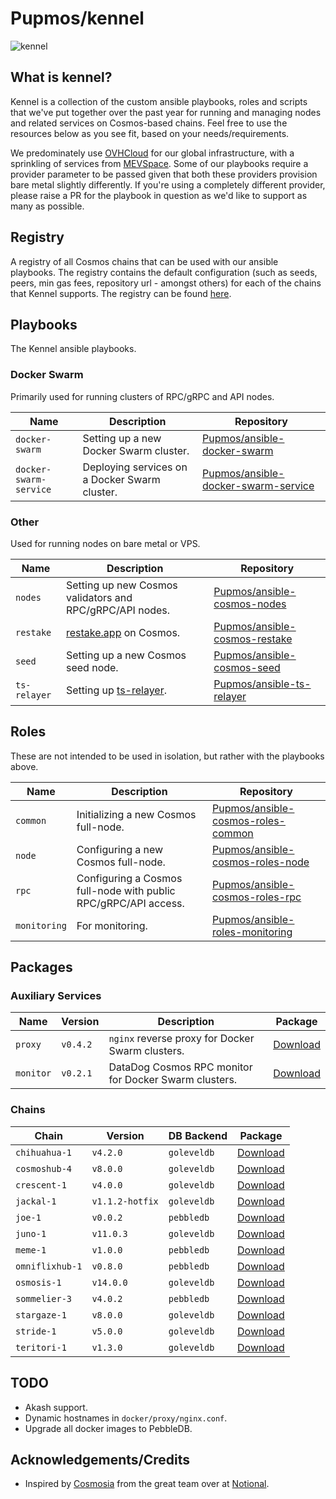 # Pupmos/kennel

![kennel](https://www.ikc.ie/wp-content/uploads/2015/05/group_of_puppies_purebred.jpg)

## What is kennel?

Kennel is a collection of the custom ansible playbooks, roles and scripts that we've put together over the past year for running and managing nodes and related services on Cosmos-based chains. Feel free to use the resources below as you see fit, based on your needs/requirements.

We predominately use [OVHCloud](https://ovhcloud.com) for our global infrastructure, with a sprinkling of services from [MEVSpace](https://mevspace.com). Some of our playbooks require a provider parameter to be passed given that both these providers provision bare metal slightly differently. If you're using a completely different provider, please raise a PR for the playbook in question as we'd like to support as many as possible.

## Registry

A registry of all Cosmos chains that can be used with our ansible playbooks. The registry contains the default configuration (such as seeds, peers, min gas fees, repository url - amongst others) for each of the chains that Kennel supports. The registry can be found [here](https://github.com/Pupmos/ansible-cosmos-registry).

## Playbooks

The Kennel ansible playbooks.

### Docker Swarm

Primarily used for running clusters of RPC/gRPC and API nodes.

| Name                   | Description                                                    | Repository                                                                                    |
|------------------------|----------------------------------------------------------------|-----------------------------------------------------------------------------------------------|
| `docker-swarm`         | Setting up a new Docker Swarm cluster.                         | [Pupmos/ansible-docker-swarm](https://github.com/Pupmos/ansible-docker-swarm)                 |
| `docker-swarm-service` | Deploying services on a Docker Swarm cluster.                  | [Pupmos/ansible-docker-swarm-service](https://github.com/Pupmos/ansible-docker-swarm-service) |

### Other

Used for running nodes on bare metal or VPS.

| Name         | Description                                                    | Repository                                                                        |
|--------------|----------------------------------------------------------------|-----------------------------------------------------------------------------------|
| `nodes`      | Setting up new Cosmos validators and RPC/gRPC/API nodes.       | [Pupmos/ansible-cosmos-nodes](https://github.com/Pupmos/ansible-cosmos-nodes)     |
| `restake`    | [restake.app](https://restake.app) on Cosmos.                  | [Pupmos/ansible-cosmos-restake](https://github.com/Pupmos/ansible-cosmos-restake) |
| `seed`       | Setting up a new Cosmos seed node.                             | [Pupmos/ansible-cosmos-seed](https://github.com/Pupmos/ansible-cosmos-seed)       |
| `ts-relayer` | Setting up [ts-relayer](https://github.com/confio/ts-relayer). | [Pupmos/ansible-ts-relayer](https://github.com/Pupmos/ansible-ts-relayer)         |

## Roles

These are not intended to be used in isolation, but rather with the playbooks above.

| Name         | Description                                                     | Repository                                                                                  |
|--------------|-----------------------------------------------------------------|---------------------------------------------------------------------------------------------|
| `common`     | Initializing a new Cosmos full-node.                            | [Pupmos/ansible-cosmos-roles-common](https://github.com/Pupmos/ansible-cosmos-roles-common) |
| `node`       | Configuring a new Cosmos full-node.                             | [Pupmos/ansible-cosmos-roles-node](https://github.com/Pupmos/ansible-cosmos-roles-node)     |
| `rpc`        | Configuring a Cosmos full-node with public RPC/gRPC/API access. | [Pupmos/ansible-cosmos-roles-rpc](https://github.com/Pupmos/ansible-cosmos-roles-rpc)       |
| `monitoring` | For monitoring.                                                 | [Pupmos/ansible-roles-monitoring](https://github.com/Pupmos/ansible-roles-monitoring)       |

## Packages

### Auxiliary Services

| Name      | Version  | Description                                           | Package                                                             |
|-----------|----------|-------------------------------------------------------|---------------------------------------------------------------------|
| `proxy`   | `v0.4.2` | `nginx` reverse proxy for Docker Swarm clusters.      | [Download](https://github.com/Pupmos/kennel/pkgs/container/proxy)   |
| `monitor` | `v0.2.1` | DataDog Cosmos RPC monitor for Docker Swarm clusters. | [Download](https://github.com/Pupmos/kennel/pkgs/container/monitor) |

### Chains

| Chain           | Version         | DB Backend  | Package                                                                 |
|-----------------|-----------------|-------------|-------------------------------------------------------------------------|
| `chihuahua-1`   | `v4.2.0`        | `goleveldb` | [Download](https://github.com/Pupmos/kennel/pkgs/container/chihuahua)   |
| `cosmoshub-4`   | `v8.0.0`        | `goleveldb` | [Download](https://github.com/Pupmos/kennel/pkgs/container/cosmoshub)   |
| `crescent-1`    | `v4.0.0`        | `goleveldb` | [Download](https://github.com/Pupmos/kennel/pkgs/container/crescent)    |
| `jackal-1`      | `v1.1.2-hotfix` | `goleveldb` | [Download](https://github.com/Pupmos/kennel/pkgs/container/jackal)      |
| `joe-1`         | `v0.0.2`        | `pebbledb`  | [Download](https://github.com/Pupmos/kennel/pkgs/container/joe)         |
| `juno-1`        | `v11.0.3`       | `goleveldb` | [Download](https://github.com/Pupmos/kennel/pkgs/container/juno)        |
| `meme-1`        | `v1.0.0`        | `pebbledb`  | [Download](https://github.com/Pupmos/kennel/pkgs/container/meme)        |
| `omniflixhub-1` | `v0.8.0`        | `pebbledb`  | [Download](https://github.com/Pupmos/kennel/pkgs/container/omniflixhub) |
| `osmosis-1`     | `v14.0.0`       | `goleveldb` | [Download](https://github.com/Pupmos/kennel/pkgs/container/osmosis)     |
| `sommelier-3`   | `v4.0.2`        | `pebbledb`  | [Download](https://github.com/Pupmos/kennel/pkgs/container/sommelier)   |
| `stargaze-1`    | `v8.0.0`        | `goleveldb` | [Download](https://github.com/Pupmos/kennel/pkgs/container/stargaze)    |
| `stride-1`      | `v5.0.0`        | `goleveldb` | [Download](https://github.com/Pupmos/kennel/pkgs/container/stride)      |
| `teritori-1`    | `v1.3.0`        | `goleveldb` | [Download](https://github.com/Pupmos/kennel/pkgs/container/teritori)    |

## TODO

* Akash support.
* Dynamic hostnames in `docker/proxy/nginx.conf`.
* Upgrade all docker images to PebbleDB.

## Acknowledgements/Credits

- Inspired by [Cosmosia](https://github.com/notional-labs/cosmosia) from the great team over at [Notional](https://notional.ventures). 
